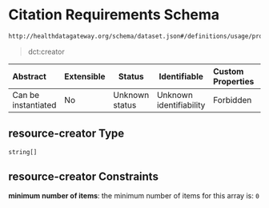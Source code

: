 # Citation Requirements Schema

```txt
http://healthdatagateway.org/schema/dataset.json#/definitions/usage/properties/resource-creator
```




> dct:creator
>

| Abstract            | Extensible | Status         | Identifiable            | Custom Properties | Additional Properties | Access Restrictions | Defined In                                                                 |
| :------------------ | ---------- | -------------- | ----------------------- | :---------------- | --------------------- | ------------------- | -------------------------------------------------------------------------- |
| Can be instantiated | No         | Unknown status | Unknown identifiability | Forbidden         | Allowed               | none                | [dataset.schema.json\*](../out/dataset.schema.json "open original schema") |

## resource-creator Type

`string[]`

## resource-creator Constraints

**minimum number of items**: the minimum number of items for this array is: `0`
